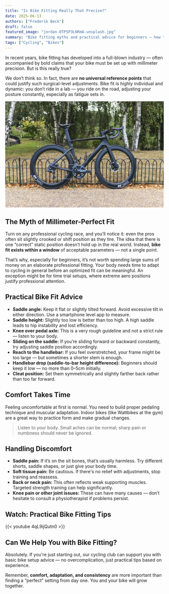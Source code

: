 ```yaml
---
title: "Is Bike Fitting Really That Precise?"
date: 2025-06-13
authors: ["Frederik Beck"]
draft: false
featured_image: "jordan-0TPSP3L6RmA-unsplash.jpg"
summary: "Bike fitting myths and practical advice for beginners — how to adjust your saddle, handlebars, and cleats safely."
tags: ["Cycling", "Bikes"]
---
```


In recent years, bike fitting has developed into a full-blown industry — often accompanied by bold claims that your bike must be set up with millimeter precision. But is this really true?

We don’t think so. In fact, there are **no universal reference points** that could justify such surgical-level adjustments. Bike fit is highly individual and dynamic: you don’t ride in a lab — you ride on the road, adjusting your posture constantly, especially as fatigue sets in.

![Expensive road bike](jordan-0TPSP3L6RmA-unsplash.jpg)

## The Myth of Millimeter-Perfect Fit

Turn on any professional cycling race, and you’ll notice it: even the pros often sit slightly crooked or shift position as they tire. The idea that there is one “correct” static position doesn’t hold up in the real world. Instead, **bike fit exists within a window** of acceptable parameters — not a single point.

That’s why, especially for beginners, it’s not worth spending large sums of money on an elaborate professional fitting. Your body needs time to adapt to cycling in general before an optimized fit can be meaningful. An exception might be for time trial setups, where extreme aero positions justify professional attention.

## Practical Bike Fit Advice

- **Saddle angle:** Keep it flat or slightly tilted forward. Avoid excessive tilt in either direction. Use a smartphone level app to measure.  
- **Saddle height:** Slightly too low is better than too high. A high saddle leads to hip instability and lost efficiency.  
- **Knee over pedal axle:** This is a very rough guideline and not a strict rule — listen to your body.  
- **Sliding on the saddle:** If you’re sliding forward or backward constantly, try adjusting saddle position accordingly.  
- **Reach to the handlebar:** If you feel overstretched, your frame might be too large — but sometimes a shorter stem is enough.  
- **Handlebar drop (saddle-to-bar height difference):** Beginners should keep it low — no more than 0–5cm initially.  
- **Cleat position:** Set them symmetrically and slightly farther back rather than too far forward.  

## Comfort Takes Time

Feeling uncomfortable at first is normal. You need to build proper pedaling technique and muscular adaptation. Indoor bikes (like Wattbikes at the gym) are a great way to practice form and make gradual changes.

> Listen to your body. Small aches can be normal; sharp pain or numbness should never be ignored.

## Handling Discomfort

- **Saddle pain:** If it’s on the sit bones, that’s usually harmless. Try different shorts, saddle shapes, or just give your body time.  
- **Soft tissue pain:** Be cautious. If there's no relief with adjustments, stop training and reassess.  
- **Back or neck pain:** This often reflects weak supporting muscles. Targeted strength training can help significantly.  
- **Knee pain or other joint issues:** These can have many causes — don’t hesitate to consult a physiotherapist if problems persist.  

## Watch: Practical Bike Fitting Tips

{{< youtube 4qL9ijQutn0 >}}

## Can We Help You with Bike Fitting?

Absolutely. If you're just starting out, our cycling club can support you with basic bike setup advice — no overcomplication, just practical tips based on experience.

Remember, **comfort, adaptation, and consistency** are more important than finding a “perfect” setting from day one. You and your bike will grow together.


